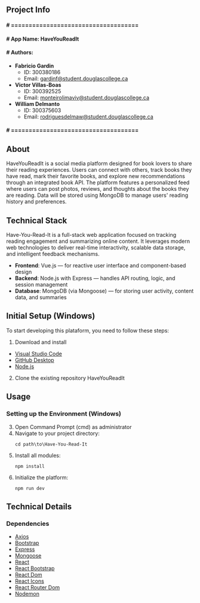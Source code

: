 ## Project Info
#### # ====================================
#### # App Name:		HaveYouReadIt
#### # Authors:
- **Fabricio Gardin**  
  - ID: 300380186  
  - Email: gardinf@student.douglascollege.ca
- **Victor Villas-Boas**  
  - ID: 300392525
  - Email: monteirolimaviv@student.douglascollege.ca
- **William Delmanto**  
  - ID: 300375603  
  - Email: rodriguesdelmaw@student.douglascollege.ca
#### # ====================================

## About
HaveYouReadIt is a social media platform designed for book lovers to share their reading experiences. Users can connect with others, track books they have read, mark their favorite books, and explore new recommendations through an integrated book API. The platform features a personalized feed where users can post photos, reviews, and thoughts about the books they are reading. Data will be stored using MongoDB to manage users' reading history and preferences.

## Technical Stack

Have-You-Read-It is a full-stack web application focused on tracking reading engagement and summarizing online content. It leverages modern web technologies to deliver real-time interactivity, scalable data storage, and intelligent feedback mechanisms.

- **Frontend**: Vue.js — for reactive user interface and component-based design
- **Backend**: Node.js with Express — handles API routing, logic, and session management
- **Database**: MongoDB (via Mongoose) — for storing user activity, content data, and summaries

## Initial Setup (Windows)

To start developing this plataform, you need to follow these steps:

1. Download and install
- [Visual Studio Code](https://code.visualstudio.com/download)
- [GitHub Desktop](https://desktop.github.com/)
- [Node.js](https://nodejs.org/en/)

2. Clone the existing repository HaveYouReadIt

## Usage

### Setting up the Environment (Windows)

3. Open Command Prompt (cmd) as administrator
4. Navigate to your project directory:
   ```
   cd path\to\Have-You-Read-It
   ```
5. Install all modules:
   ```
   npm install
   ```
6. Initialize the platform:
   ```
   npm run dev
   ```

## Technical Details

### Dependencies
- [Axios](https://www.npmjs.com/package/axios)
- [Bootstrap](https://www.npmjs.com/package/bootstrap)
- [Express](https://www.npmjs.com/package/express)
- [Mongoose](https://www.npmjs.com/package/mongoose)
- [React](https://www.npmjs.com/package/react)
- [React Bootstrap](https://www.npmjs.com/package/react-bootstrap)
- [React Dom](https://www.npmjs.com/package/react-dom)
- [React Icons](https://www.npmjs.com/package/react-icons)
- [React Router Dom](https://www.npmjs.com/package/react-router-dom)
- [Nodemon](https://www.npmjs.com/package/nodemon)
